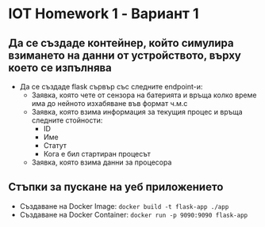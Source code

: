 # IOT Homework 1 - Вариант 1
## Да се създаде контейнер, който симулира взимането на данни от устройството, върху което се изпълнява
- Да се създаде flask сървър със следните endpoint-и:
    - Заявка, която чете от сензора на батерията и връща колко време има до нейното изхабяване във формат ч.м.с
    - Заявка, която взима информация за текущия процес и връща следните стойности:
        - ID
        - Име   
        - Статут
        - Кога е бил стартиран процесът
    - Заявка, която взима данни за процесора

## Стъпки за пускане на уеб приложението
- Създаване на Docker Image: `docker build -t flask-app ./app`
- Създаване на Docker Container: `docker run -p 9090:9090 flask-app`
